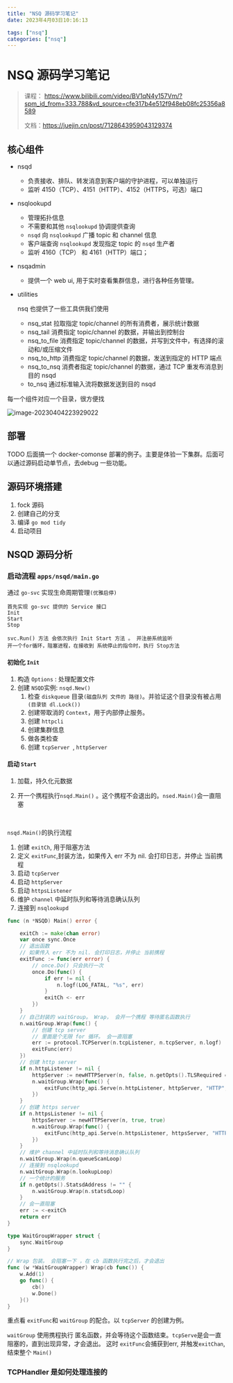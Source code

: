 ```yaml
---
title: "NSQ 源码学习笔记"
date: 2023年4月03日10:16:13

tags: ["nsq"]
categories: ["nsq"]
---
```






# NSQ 源码学习笔记

> 课程： https://www.bilibili.com/video/BV1qN4y157Vm/?spm_id_from=333.788&vd_source=cfe317b4e512f948eb08fc25356a8589
>
> 文档：https://juejin.cn/post/7128643959043129374

## 核心组件



- nsqd

  - 负责接收、排队、转发消息到客户端的守护进程，可以单独运行
  - 监听 4150（TCP）、4151（HTTP）、4152（HTTPS，可选）端口

- nsqlookupd

  - 管理拓扑信息
  - 不需要和其他 `nsqlookupd` 协调提供查询
  - `nsqd` 向 `nsqlookupd` 广播 topic 和 channel 信息
  - 客户端查询 `nsqlookupd` 发现指定 topic 的 `nsqd` 生产者
  - 监听 4160（TCP） 和 4161（HTTP）端口；

- nsqadmin

  - 提供一个 web ui, 用于实时查看集群信息，进行各种任务管理。

- utilities

  nsq 也提供了一些工具供我们使用

  - nsq_stat 拉取指定 topic/channel 的所有消费者，展示统计数据
  - nsq_tail 消费指定 topic/channel 的数据，并输出到控制台
  - nsq_to_file 消费指定 topic/channel 的数据，并写到文件中，有选择的滚动和/或压缩文件
  - nsq_to_http 消费指定 topic/channel 的数据，发送到指定的 HTTP 端点
  - nsq_to_nsq 消费者指定 topic/channel 的数据，通过 TCP 重发布消息到目的 nsqd
  - to_nsq 通过标准输入流将数据发送到目的 nsqd



每一个组件对应一个目录，很方便找

![image-20230404223929022](https://blog-1257196793.cos.ap-beijing.myqcloud.com/image-20230404223929022.png)



##  部署

TODO 后面搞一个 docker-comonse 部署的例子。主要是体验一下集群。后面可以通过源码启动单节点，去debug 一些功能。

##  源码环境搭建

1. fock 源码
2. 创建自己的分支
3. 编译 `go mod tidy`
4. 启动项目 



## NSQD 源码分析

### 启动流程  `apps/nsqd/main.go`

通过 `go-svc` 实现生命周期管理`(优雅启停)` 

```
首先实现 go-svc 提供的 Service 接口
Init 
Start 
Stop

svc.Run() 方法 会依次执行 Init Start 方法 。 并注册系统监听
开一个for循环，阻塞进程，在接收到 系统停止的指令时，执行 Stop方法

```

#### 初始化 `Init`

1. 构造 `Options` : 处理配置文件
2. 创建 `NSQD`实例:  `nsqd.New()`
   1. 检查 `diskqueue` 目录`(磁盘队列 文件的 路径)`。并验证这个目录没有被占用 `(目录锁 dl.Lock())`
   2. 创建带取消的 `Context`，用于内部停止服务。
   3. 创建 `httpcli`
   4. 创建集群信息
   5. 做各类检查
   6. 创建 `tcpServer `,  `httpServer`



#### 启动 `Start`

1. 加载，持久化元数据

2. 开一个携程执行`nsqd.Main()` 。这个携程不会退出的。`nsed.Main()`会一直阻塞

   

​	

`nsqd.Main()`的执行流程

1. 创建 `exitCh`, 用于阻塞方法
2.  定义 `exitFunc`,封装方法，如果传入 err 不为 nil. 会打印日志，并停止 当前携程
3. 启动 `tcpServer`
4. 启动 `httpServer`
5. 启动 `httpsListener`
6. 维护 `channel` 中延时队列和等待消息确认队列
7. 连接到 `nsqlookupd`



```go
func (n *NSQD) Main() error {

	exitCh := make(chan error)
	var once sync.Once
	// 退出函数
	// 如果传入 err 不为 nil. 会打印日志，并停止 当前携程
	exitFunc := func(err error) {
		// once.Do() 只会执行一次
		once.Do(func() {
			if err != nil {
				n.logf(LOG_FATAL, "%s", err)
			}
			exitCh <- err
		})
	}
	// 自己封装的 waitGroup。 Wrap， 会开一个携程 等待匿名函数执行
	n.waitGroup.Wrap(func() {
		// 创建 tcp server
		// 里面是个无限 for 循环。 会一直阻塞
		err := protocol.TCPServer(n.tcpListener, n.tcpServer, n.logf)
		exitFunc(err)
	})
	// 创建 http server
	if n.httpListener != nil {
		httpServer := newHTTPServer(n, false, n.getOpts().TLSRequired == TLSRequired)
		n.waitGroup.Wrap(func() {
			exitFunc(http_api.Serve(n.httpListener, httpServer, "HTTP", n.logf))
		})
	}
	// 创建 https server
	if n.httpsListener != nil {
		httpsServer := newHTTPServer(n, true, true)
		n.waitGroup.Wrap(func() {
			exitFunc(http_api.Serve(n.httpsListener, httpsServer, "HTTPS", n.logf))
		})
	}
	// 维护 channel 中延时队列和等待消息确认队列
	n.waitGroup.Wrap(n.queueScanLoop)
	// 连接到 nsqlookupd
	n.waitGroup.Wrap(n.lookupLoop)
	// 一个统计的服务
	if n.getOpts().StatsdAddress != "" {
		n.waitGroup.Wrap(n.statsdLoop)
	}
	// 会一直阻塞
	err := <-exitCh
	return err
}

```



```go
type WaitGroupWrapper struct {
	sync.WaitGroup
}

// Wrap 包装。 会阻塞一下 ，在 cb 函数执行完之后，才会退出
func (w *WaitGroupWrapper) Wrap(cb func()) {
	w.Add(1)
	go func() {
		cb()
		w.Done()
	}()
}

```



重点看 `exitFunc`和 `waitGroup` 的配合。以 `tcpServer` 的创建为例。

`waitGroup` 使用携程执行 匿名函数，并会等待这个函数结束。`tcpServe`是会一直阻塞的，直到出现异常，才会退出。 这时 `exitFunc`会捕获到err, 并触发`exitChan`,结束整个 `Main()`



### TCPHandler 是如何处理连接的

